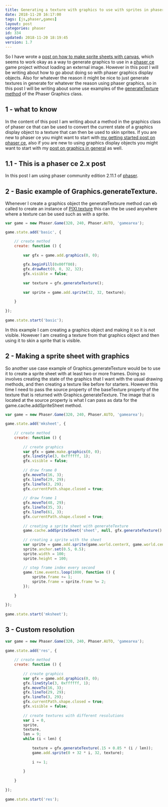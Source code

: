 ```yaml
---
title: Generating a texture with graphics to use with sprites in phaser ce
date: 2018-11-20 16:17:00
tags: [js,phaser,games]
layout: post
categories: phaser
id: 334
updated: 2018-11-20 18:19:45
version: 1.7
---
```


So I have wrote a [post on how to make sprite sheets with canvas](/2018/08/04/phaser-spritesheet-from-canvas/), which seems to work okay as a way to generate graphics to use in a [phaser ce](https://photonstorm.github.io/phaser-ce/index.html) game project without loading an external image. However in this post I will be writing about how to go about doing so with phaser graphics display objects. Also for whatever the reason it might be nice to just generate textures in generate for whatever the reason using phaser graphics, so in this post I will be writing about some use examples of the [generateTexture method](https://photonstorm.github.io/phaser-ce/Phaser.Graphics.html#generateTexture) of the Phaser Graphics class.

<!-- more -->

## 1 - what to know

In the content of this post I am writing about a method in the graphics class of phaser ce that can be used to convert the current state of a graphics display object to a texture that can then be used to skin sprites. If you are new to phaser ce you might want to start with [my getting started post on phaser ce](/2017/10/04/phaser-getting-started/), also if you are new to using graphics display objects you might want to start with my [post on graphics in general](/2017/10/21/phaser-graphics/) as well.

## 1.1 - This is a phaser ce 2.x post

In this post I am using phaser community edition 2.11.1 of [phaser](https://phaser.io/).

## 2 - Basic example of Graphics.generateTexture.

Whenever I create a graphics object the generateTextxure method can eb called to create an instance of [PIXI.texture](https://photonstorm.github.io/phaser-ce/PIXI.Texture.html) this can the be used anywhere where a texture can be used such as with a sprite.

```js
var game = new Phaser.Game(320, 240, Phaser.AUTO, 'gamearea');

game.state.add('basic', {

    // create method
    create: function () {
 
        var gfx = game.add.graphics(0, 0);
 
        gfx.beginFill(0x00ff00);
        gfx.drawRect(0, 0, 32, 32);
        gfx.visible = false;
 
        var texture = gfx.generateTexture();
 
        var sprite = game.add.sprite(32, 32, texture);
 
    }
 
});
 
game.state.start('basic');
```

In this example I cam creating a graphics object and making it so it is not visible. However I am creating a texture from that graphics object and then using it to skin a sprite that is visible.

## 2 - Making a sprite sheet with graphics

So another use case example of Graphics.generateTexture would be to use it to create a sprite sheet with at least two or more frames. Doing so involves creating the state of the graphics that I want with the usual drawing methods, and then creating a texture like before for starters. However this time I need to pass the source property of the baseTexture property of the texture that is returned with Graphics.generateTexture. The image that is located at the source property is what I can pass as data for the game.cache.addSpriteSheet method.

```js
var game = new Phaser.Game(320, 240, Phaser.AUTO, 'gamearea');
 
game.state.add('mksheet', {
 
    // create method
    create: function () {
 
        // create graphics
        var gfx = game.make.graphics(0, 0);
        gfx.lineStyle(3, 0xffffff, 1);
        gfx.visible = false;
 
        // draw frame 0
        gfx.moveTo(16, 3);
        gfx.lineTo(29, 29);
        gfx.lineTo(3, 29);
        gfx.currentPath.shape.closed = true;
 
        // draw frame 1
        gfx.moveTo(48, 29);
        gfx.lineTo(35, 3);
        gfx.lineTo(61, 3);
        gfx.currentPath.shape.closed = true;
 
        // creating a sprite sheet with generateTexture
        game.cache.addSpriteSheet('sheet', null, gfx.generateTexture().baseTexture.source, 32, 32, 2, 0, 0);
 
        // creating a sprite with the sheet
        var sprite = game.add.sprite(game.world.centerX, game.world.centerY, 'sheet', 0);
        sprite.anchor.set(0.5, 0.5);
        sprite.width = 100;
        sprite.height = 100;
 
        // step frame index every second
        game.time.events.loop(1000, function () {
            sprite.frame += 1;
            sprite.frame = sprite.frame %= 2;
        });
 
    }
 
});
 
game.state.start('mksheet');
```

## 3 - Custom resolution

```js
var game = new Phaser.Game(320, 240, Phaser.AUTO, 'gamearea');
 
game.state.add('res', {
 
    // create method
    create: function () {
 
        // create graphics
        var gfx = game.add.graphics(0, 0);
        gfx.lineStyle(3, 0xffffff, 1);
        gfx.moveTo(16, 3);
        gfx.lineTo(29, 29);
        gfx.lineTo(3, 29);
        gfx.currentPath.shape.closed = true;
        gfx.visible = false;
 
        // create textures with different resolutions
        var i = 0,
        sprite,
        texture,
        len = 9;
        while (i < len) {
 
            texture = gfx.generateTexture(.15 + 0.85 * (i / len));
            game.add.sprite(0 + 32 * i, 32, texture);
 
            i += 1;
 
        }
 
    }
 
});
 
game.state.start('res');
```